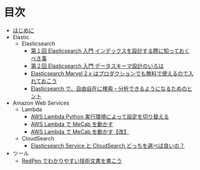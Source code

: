 # 目次

* [はじめに](INTRO.md)
* Elastic
  * Elasticsearch
    * [第１回 Elasticsearch 入門 インデックスを設計する際に知っておくべき事](elasticsearch/elasticsearch-getting-started-01.md)
    * [第２回 Elasticsearch 入門 データスキーマ設計のいろは](elasticsearch/elasticsearch-getting-started-02.md)
    <!--* [第３回 Elasticsearch 入門 ドキュメント管理の基本](src/elastic/elasticsearch-getting-started-03.md)-->
    * [Elasticsearch Marvel 2.x はプロダクションでも無料で使えるので入れておこう](elasticsearch/elasticsearch-marvel-2-x-basic-license.md)
    * [Elasticsearch で、自由自在に検索・分析できるようになるためのヒント](elasticsearch/cmdevio2016-report-c2-elasticsearch.md)
* Amazon Web Services
  * Lambda
    * [AWS Lambda Python 実行環境によって設定を切り替える](lambda/aws-lambda-python-local-settings.md)
    * [AWS Lambda で MeCab を動かす](src/aws/aws-lambda-with-mecab.md)
    * [AWS Lambda で MeCab を動かす【改】](lambda/improved-aws-lambda-with-mecab.md)
  * CloudSearch
    * [Elasticsearch Service と CloudSearch どっちを選べば良いの？](cloudsearch/elasticsearch-service-vs-cloudsearch.md)
* ツール
  * [RedPen でわかりやすい技術文書を書こう](tools/redpen-getting-started.md)

